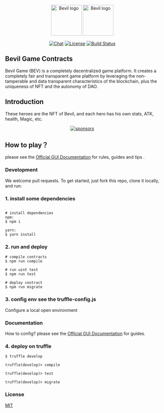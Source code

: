 <p align="center">
<a href="https://bevil.io" target="_blank" rel="noopener noreferrer"><img width="100"  src="https://img.bevil.io/resources/BEV.png" alt="Bevil logo"></a>
<a href="https://bevil.io" target="_blank" rel="noopener noreferrer"><img width="100"  src="https://img.bevil.io/resources/MAT.png" alt="Bevil logo"></a>
</p>

<p align="center">
  <a href="https://github.com/bevilgame"><img src="https://img.shields.io/codecov/c/github/vuejs/vue/dev.svg?sanitize=true" alt="Chat"></a>
  <a href="https://www.youtube.com/channel/UCuSyLsNuPuQew10YhrboTLw"><img src="https://img.shields.io/youtube/channel/views/UCuSyLsNuPuQew10YhrboTLw" alt="License"></a>
  <a href="https://twitter.com/bevil_gamefi"><img src="https://img.shields.io/twitter/follow/bevil_gamefi" alt="Build Status"></a>
</p>


## Bevil Game Contracts
Bevil Game (BEV) is a completely decentralized game platform. It creates a completely fair and transparent game platform by leveraging the non-tamperable and data transparent characteristics of the blockchain, plus the uniqueness of NFT and the autonomy of DAO.

## Introduction
These heroes are the NFT of Bevil, and each hero has his own stats, ATK, health, Magic, etc.
<p align="center">
  <a target="_blank" href="https://bevil.io/">
    <img alt="sponsors" src="https://img.bevil.io/resources/heros.png">
  </a>
</p>

## How to play？
please see the [Official GUI Documentation](https://bevil.io/) for rules, guides and tips .



### Development
We welcome pull requests. To get started, just fork this repo, clone it locally, and run:

### 1. install some dependencies
```shell

# install dependencies
npm:
$ npm i

yarn:
$ yarn install
```

### 2. run and deploy
```shell
# compile contracts
$ npm run compile

# run uint test
$ npm run test

# deploy contract
$ npm run migrate
```

### 3. config env see the truffle-config.js
Configure a local open environment

### Documentation
How to config?
please see the [Official GUI Documentation](https://trufflesuite.com/docs/truffle/) for guides.


### 4. deploy on truffle
```shell
$ truffle develop 

truffle(develop)> compile   

truffle(develop)> test

truffle(develop)> migrate
```

### License
[MIT](https://opensource.org/licenses/MIT)
